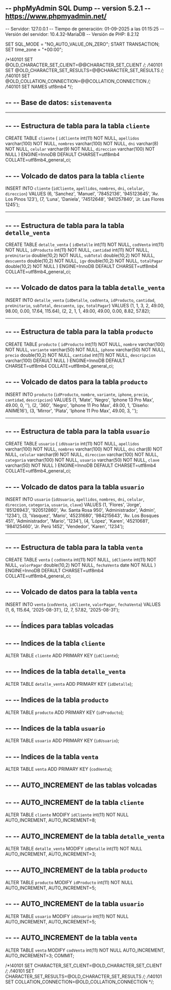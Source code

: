 -- phpMyAdmin SQL Dump
-- version 5.2.1
-- https://www.phpmyadmin.net/
--
-- Servidor: 127.0.0.1
-- Tiempo de generación: 01-09-2025 a las 01:15:25
-- Versión del servidor: 10.4.32-MariaDB
-- Versión de PHP: 8.2.12

SET SQL_MODE = "NO_AUTO_VALUE_ON_ZERO";
START TRANSACTION;
SET time_zone = "+00:00";


/*!40101 SET @OLD_CHARACTER_SET_CLIENT=@@CHARACTER_SET_CLIENT */;
/*!40101 SET @OLD_CHARACTER_SET_RESULTS=@@CHARACTER_SET_RESULTS */;
/*!40101 SET @OLD_COLLATION_CONNECTION=@@COLLATION_CONNECTION */;
/*!40101 SET NAMES utf8mb4 */;

--
-- Base de datos: `sistemaventa`
--

-- --------------------------------------------------------

--
-- Estructura de tabla para la tabla `cliente`
--

CREATE TABLE `cliente` (
  `idCliente` int(11) NOT NULL,
  `apellidos` varchar(100) NOT NULL,
  `nombres` varchar(100) NOT NULL,
  `dni` varchar(8) NOT NULL,
  `celular` varchar(9) NOT NULL,
  `direccion` varchar(100) NOT NULL
) ENGINE=InnoDB DEFAULT CHARSET=utf8mb4 COLLATE=utf8mb4_general_ci;

--
-- Volcado de datos para la tabla `cliente`
--

INSERT INTO `cliente` (`idCliente`, `apellidos`, `nombres`, `dni`, `celular`, `direccion`) VALUES
(6, 'Sanchez', 'Manuel', '78452136', '945123645', 'Av. Los Pinos 123'),
(7, 'Luna', 'Daniela', '74512648', '941257840', 'Jr. Las Flores 1245');

-- --------------------------------------------------------

--
-- Estructura de tabla para la tabla `detalle_venta`
--

CREATE TABLE `detalle_venta` (
  `idDetalle` int(11) NOT NULL,
  `codVenta` int(11) NOT NULL,
  `idProducto` int(11) NOT NULL,
  `cantidad` int(11) NOT NULL,
  `preUnitario` double(10,2) NOT NULL,
  `subTotal` double(10,2) NOT NULL,
  `descuento` double(10,2) NOT NULL,
  `igv` double(10,2) NOT NULL,
  `totalPagar` double(10,2) NOT NULL
) ENGINE=InnoDB DEFAULT CHARSET=utf8mb4 COLLATE=utf8mb4_general_ci;

--
-- Volcado de datos para la tabla `detalle_venta`
--

INSERT INTO `detalle_venta` (`idDetalle`, `codVenta`, `idProducto`, `cantidad`, `preUnitario`, `subTotal`, `descuento`, `igv`, `totalPagar`) VALUES
(1, 1, 3, 2, 49.00, 98.00, 0.00, 17.64, 115.64),
(2, 2, 1, 1, 49.00, 49.00, 0.00, 8.82, 57.82);

-- --------------------------------------------------------

--
-- Estructura de tabla para la tabla `producto`
--

CREATE TABLE `producto` (
  `idProducto` int(11) NOT NULL,
  `nombre` varchar(100) NOT NULL,
  `variante` varchar(50) NOT NULL,
  `iphone` varchar(50) NOT NULL,
  `precio` double(10,2) NOT NULL,
  `cantidad` int(11) NOT NULL,
  `descripcion` varchar(100) DEFAULT NULL
) ENGINE=InnoDB DEFAULT CHARSET=utf8mb4 COLLATE=utf8mb4_general_ci;

--
-- Volcado de datos para la tabla `producto`
--

INSERT INTO `producto` (`idProducto`, `nombre`, `variante`, `iphone`, `precio`, `cantidad`, `descripcion`) VALUES
(1, 'Mate', 'Negro', 'Iphone 13 Pro Max', 49.00, 0, ''),
(2, '360', 'Negro', 'Iphone 11 Pro Max', 49.00, 1, 'Diseño: ANIME16'),
(3, 'Mirror', 'Plata', 'Iphone 11 Pro Max', 49.00, 3, '');

-- --------------------------------------------------------

--
-- Estructura de tabla para la tabla `usuario`
--

CREATE TABLE `usuario` (
  `idUsuario` int(11) NOT NULL,
  `apellidos` varchar(100) NOT NULL,
  `nombres` varchar(100) NOT NULL,
  `dni` char(8) NOT NULL,
  `celular` varchar(9) NOT NULL,
  `direccion` varchar(100) NOT NULL,
  `categoria` varchar(100) NOT NULL,
  `usuario` varchar(50) NOT NULL,
  `clave` varchar(50) NOT NULL
) ENGINE=InnoDB DEFAULT CHARSET=utf8mb4 COLLATE=utf8mb4_general_ci;

--
-- Volcado de datos para la tabla `usuario`
--

INSERT INTO `usuario` (`idUsuario`, `apellidos`, `nombres`, `dni`, `celular`, `direccion`, `categoria`, `usuario`, `clave`) VALUES
(1, 'Flores', 'Jorge', '85126943', '920512860', 'Av. Santa Rosa 950', 'Administrador', 'Admin', '1234'),
(3, 'Vasquez', 'Mario', '45231680', '984215643', 'Av. Los Bosques 451', 'Administrador', 'Mario', '1234'),
(4, 'López', 'Karen', '45210681', '984125460', 'Jr. Perú 1452', 'Vendedor', 'Karen', '1234');

-- --------------------------------------------------------

--
-- Estructura de tabla para la tabla `venta`
--

CREATE TABLE `venta` (
  `codVenta` int(11) NOT NULL,
  `idCliente` int(11) NOT NULL,
  `valorPagar` double(10,2) NOT NULL,
  `fechaVenta` date NOT NULL
) ENGINE=InnoDB DEFAULT CHARSET=utf8mb4 COLLATE=utf8mb4_general_ci;

--
-- Volcado de datos para la tabla `venta`
--

INSERT INTO `venta` (`codVenta`, `idCliente`, `valorPagar`, `fechaVenta`) VALUES
(1, 6, 115.64, '2025-08-31'),
(2, 7, 57.82, '2025-08-31');

--
-- Índices para tablas volcadas
--

--
-- Indices de la tabla `cliente`
--
ALTER TABLE `cliente`
  ADD PRIMARY KEY (`idCliente`);

--
-- Indices de la tabla `detalle_venta`
--
ALTER TABLE `detalle_venta`
  ADD PRIMARY KEY (`idDetalle`);

--
-- Indices de la tabla `producto`
--
ALTER TABLE `producto`
  ADD PRIMARY KEY (`idProducto`);

--
-- Indices de la tabla `usuario`
--
ALTER TABLE `usuario`
  ADD PRIMARY KEY (`idUsuario`);

--
-- Indices de la tabla `venta`
--
ALTER TABLE `venta`
  ADD PRIMARY KEY (`codVenta`);

--
-- AUTO_INCREMENT de las tablas volcadas
--

--
-- AUTO_INCREMENT de la tabla `cliente`
--
ALTER TABLE `cliente`
  MODIFY `idCliente` int(11) NOT NULL AUTO_INCREMENT, AUTO_INCREMENT=8;

--
-- AUTO_INCREMENT de la tabla `detalle_venta`
--
ALTER TABLE `detalle_venta`
  MODIFY `idDetalle` int(11) NOT NULL AUTO_INCREMENT, AUTO_INCREMENT=3;

--
-- AUTO_INCREMENT de la tabla `producto`
--
ALTER TABLE `producto`
  MODIFY `idProducto` int(11) NOT NULL AUTO_INCREMENT, AUTO_INCREMENT=5;

--
-- AUTO_INCREMENT de la tabla `usuario`
--
ALTER TABLE `usuario`
  MODIFY `idUsuario` int(11) NOT NULL AUTO_INCREMENT, AUTO_INCREMENT=5;

--
-- AUTO_INCREMENT de la tabla `venta`
--
ALTER TABLE `venta`
  MODIFY `codVenta` int(11) NOT NULL AUTO_INCREMENT, AUTO_INCREMENT=3;
COMMIT;

/*!40101 SET CHARACTER_SET_CLIENT=@OLD_CHARACTER_SET_CLIENT */;
/*!40101 SET CHARACTER_SET_RESULTS=@OLD_CHARACTER_SET_RESULTS */;
/*!40101 SET COLLATION_CONNECTION=@OLD_COLLATION_CONNECTION */;
